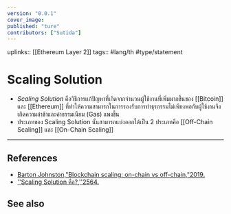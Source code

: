 ```yaml
---
version: "0.0.1"
cover_image:
published: "ture"
contributors: ["Sutida"]
---
```

uplinks:: [[Ethereum Layer 2]]
tags:: #lang/th #type/statement

# Scaling Solution
- *Scaling Solution* คือวิธีการเเก้ปัญหาที่เกิดจากจำนวนผู้ใช้งานที่เพิ่มมากขึ้นของ [[Bitcoin]] และ [[Ethereum]] ที่ทำให้ความสามารถในการรองรับการทำธุรกรรมไม่เพียงพอกับผู้ใช้งานจึงเกิดความล่าช้าและค่าธรรมเนียม (Gas) แพงขึ้น
- ประเภทของ Scaling Solution นั้นสามารถแบ่งออกได้เป็น 2 ประเภทคือ [[Off-Chain Scaling]] และ [[On-Chain Scaling]]
---
## References
- [Barton Johnston,"Blockchain scaling: on-chain vs off-chain,"2019.](https://bdtechtalks.com/2019/09/16/blockchain-scaling-on-chain-vs-off-chain/)
- [''Scaling Solution คือ?,''2564.](https://academy.bitcoinaddict.org/blockchain-scaling-solution/)
## See also
